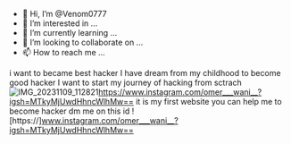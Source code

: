 - 👋 Hi, I’m @Venom0777
- 👀 I’m interested in ...
- 🌱 I’m currently learning ...
- 💞️ I’m looking to collaborate on ...
- 📫 How to reach me ...

<!---
Venom0777/Venom0777 is a ✨ special ✨ repository because its `README.md` (this file) appears on your GitHub profile.
You can click the Preview link to take a look at your changes.
--->
i want to became best hacker 
I have dream from my childhood to become good hacker 
I want to start my journey of  hacking from sctrach
![IMG_20231109_112821]()https://www.instagram.com/omer___wani__?igsh=MTkyMjUwdHhncWlhMw==
it is my first website you can help me to become hacker
dm me on this id 
![https://]www.instagram.com/omer___wani__?igsh=MTkyMjUwdHhncWlhMw==

